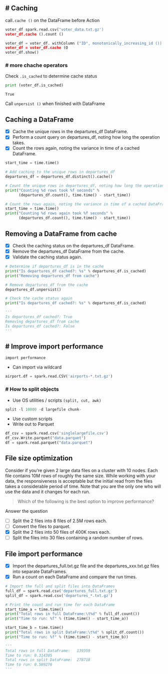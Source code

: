 ## # Caching
call`.cache ()` on the DataFrame before Action
```py
voter_df spark.read.csv("voter_data.txt.gz')
voter_df.cache ().count ()

voter_df = voter_df. withColumn ("ID°, monotonically_increasing_id ())
voter_df = voter_df.cache (O
voter_df.show()
```
### # more chache operators
Check `.is_cached` to determine cache status
```py
print (voter_df.is_cached)
```
    True
Call `unpersist ()` when finished with DataFrame
## Caching a DataFrame
- [x] Cache the unique rows in the departures_df DataFrame.
- [x] Perform a count query on departures_df, noting how long the operation takes.
- [x] Count the rows again, noting the variance in time of a cached DataFrame.
```py
start_time = time.time()

# Add caching to the unique rows in departures_df
departures_df = departures_df.distinct().cache()

# Count the unique rows in departures_df, noting how long the operation takes
print("Counting %d rows took %f seconds" %
      (departures_df.count(), time.time() - start_time))

# Count the rows again, noting the variance in time of a cached DataFrame
start_time = time.time()
print("Counting %d rows again took %f seconds" %
      (departures_df.count(), time.time() - start_time))
```
## Removing a DataFrame from cache
- [x] Check the caching status on the departures_df DataFrame.
- [x] Remove the departures_df DataFrame from the cache.
- [x] Validate the caching status again.
```py
# Determine if departures_df is in the cache
print("Is departures_df cached?: %s" % departures_df.is_cached)
print("Removing departures_df from cache")

# Remove departures_df from the cache
departures_df.unpersist()

# Check the cache status again
print("Is departures_df cached?: %s" % departures_df.is_cached)

'''
Is departures_df cached?: True
Removing departures_df from cache
Is departures_df cached?: False
'''
```
## # Improve import performance
`import performance`
- Can import via wildcard
```py
airport.df = spark.read.CSV('airports-*.txt.gz')
```
### # How to split objects
- Use OS utilities / scripts `(split, cut, awk)`
```py
split -l 10000 -d largefile chunk-
```
- Use custom scripts
- Write out to Parquet
```py
df_csv = spark.read.csv('singlelargefile.csv')
df_csv.Write.parquet("data.parquet")
df = spark.read.parquet("data.parquet")
```
## File size optimization
Consider if you're given 2 large data files on a cluster with 10 nodes. Each file contains 10M rows of roughly the same size. While working with your data, the responsiveness is acceptable but the initial read from the files takes a considerable period of time. Note that you are the only one who will use the data and it changes for each run.

> Which of the following is the best option to improve performance?

Answer the question
- [ ] Split the 2 files into 8 files of 2.5M rows each.
- [ ] Convert the files to parquet.
- [x] Split the 2 files into 50 files of 400K rows each.
- [ ] Split the files into 30 files containing a random number of rows.
## File import performance
- [x] Import the departures_full.txt.gz file and the departures_xxx.txt.gz files into separate DataFrames.
- [x] Run a count on each DataFrame and compare the run times.
```py
# Import the full and split files into DataFrames
full_df = spark.read.csv('departures_full.txt.gz')
split_df = spark.read.csv('departures_*.txt.gz')

# Print the count and run time for each DataFrame
start_time_a = time.time()
print("Total rows in full DataFrame:\t%d" % full_df.count())
print("Time to run: %f" % (time.time() - start_time_a))

start_time_b = time.time()
print("Total rows in split DataFrame:\t%d" % split_df.count())
print("Time to run: %f" % (time.time() - start_time_b))

'''
Total rows in full DataFrame:	139359
Time to run: 0.314305
Total rows in split DataFrame:	278718
Time to run: 0.569276
'''
```
